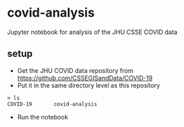 # covid-analysis
Jupyter notebook for analysis of the JHU CSSE COVID data

## setup
- Get the JHU COVID data repository from https://github.com/CSSEGISandData/COVID-19
- Put it in the same directory level as this repository
```
> ls 
COVID-19       covid-analysis
```
- Run the notebook
